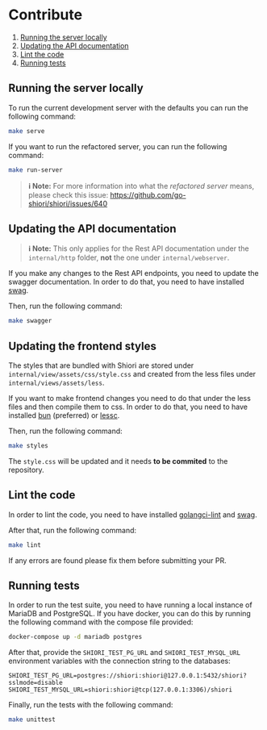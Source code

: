 # Contribute

1. [Running the server locally](#running-the-server-locally)
2. [Updating the API documentation](#updating-the-api-documentation)
3. [Lint the code](#lint-the-code)
4. [Running tests](#running-tests)

## Running the server locally

To run the current development server with the defaults you can run the following command:

```bash
make serve
```

If you want to run the refactored server, you can run the following command:

```bash
make run-server
```

> **ℹ️ Note:** For more information into what the _refactored server_ means, please check this issue: https://github.com/go-shiori/shiori/issues/640

## Updating the API documentation

> **ℹ️ Note:** This only applies for the Rest API documentation under the `internal/http` folder, **not** the one under `internal/webserver`.

If you make any changes to the Rest API endpoints, you need to update the swagger documentation. In order to do that, you need to have installed [swag](https://github.com/swaggo/swag).

Then, run the following command:

```bash
make swagger
```

## Updating the frontend styles

The styles that are bundled with Shiori are stored under `internal/view/assets/css/style.css` and created from the less files under `internal/views/assets/less`.

If you want to make frontend changes you need to do that under the less files and then compile them to css. In order to do that, you need to have installed [bun](https://bun.sh) (preferred) or [lessc](http://lesscss.org/usage/#command-line-usage).

Then, run the following command:

```bash
make styles
```

The `style.css` will be updated and it needs **to be commited** to the repository.

## Lint the code

In order to lint the code, you need to have installed [golangci-lint](https://golangci-lint.run) and [swag](https://github.com/swaggo/swag).

After that, run the following command:

```bash
make lint
```

If any errors are found please fix them before submitting your PR.

## Running tests

In order to run the test suite, you need to have running a local instance of MariaDB and PostgreSQL.
If you have docker, you can do this by running the following command with the compose file provided:

```bash
docker-compose up -d mariadb postgres
```

After that, provide the `SHIORI_TEST_PG_URL` and `SHIORI_TEST_MYSQL_URL` environment variables with the connection string to the databases:

```
SHIORI_TEST_PG_URL=postgres://shiori:shiori@127.0.0.1:5432/shiori?sslmode=disable
SHIORI_TEST_MYSQL_URL=shiori:shiori@tcp(127.0.0.1:3306)/shiori
```

Finally, run the tests with the following command:

```bash
make unittest
```
